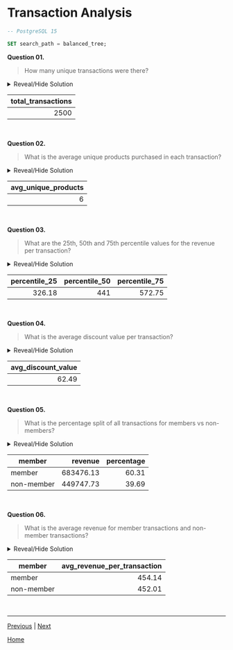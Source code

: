 # **Transaction Analysis**

```sql
-- PostgreSQL 15

SET search_path = balanced_tree;
```

**Question 01.**

> How many unique transactions were there?

<details>
<summary>Reveal/Hide Solution</summary>

```sql
SELECT
	COUNT(DISTINCT txn_id) as total_transactions
FROM sales;
```

</details>

| **total_transactions** |
| ---------------------: |
|                   2500 |

<br>

**Question 02.**

> What is the average unique products purchased in each transaction?

<details>
<summary>Reveal/Hide Solution</summary>

```sql
WITH cte AS (
	SELECT
		txn_id,
		COUNT(DISTINCT prod_id) as product_count
	FROM sales
	GROUP BY txn_id
)

SELECT
	ROUND(AVG(product_count), 0) as avg_unique_products
FROM cte;
```

</details>

| **avg_unique_products** |
| ----------------------: |
|                       6 |

<br>

**Question 03.**

> What are the 25th, 50th and 75th percentile values for the revenue per transaction?

<details>
<summary>Reveal/Hide Solution</summary>

```sql
WITH revenue_per_transaction AS (
	SELECT
		txn_id,
		SUM(qty * price * (100.0 - discount) / 100) as revenue
	FROM sales
	GROUP BY txn_id
)

SELECT
	ROUND(PERCENTILE_DISC(0.25) WITHIN GROUP (ORDER BY revenue), 2) as percentile_25,
	ROUND(PERCENTILE_DISC(0.50) WITHIN GROUP (ORDER BY revenue), 2) as percentile_50,
	ROUND(PERCENTILE_DISC(0.75) WITHIN GROUP (ORDER BY revenue), 2) as percentile_75
FROM revenue_per_transaction;
```

</details>

| **percentile_25** | **percentile_50** | **percentile_75** |
| ----------------: | ----------------: | ----------------: |
|            326.18 |               441 |            572.75 |

<br>

**Question 04.**

> What is the average discount value per transaction?

<details>
<summary>Reveal/Hide Solution</summary>

```sql
WITH cte AS (
	SELECT
		txn_id,
		SUM(qty * price * (1.0 * discount / 100)) as discount
	FROM sales
	GROUP BY txn_id
)

SELECT
	ROUND(AVG(discount), 2) as avg_discount_value
FROM cte;
```

</details>

| **avg_discount_value** |
| ---------------------: |
|                  62.49 |

<br>

**Question 05.**

> What is the percentage split of all transactions for members vs non-members?

<details>
<summary>Reveal/Hide Solution</summary>

```sql
WITH aggregated AS (
	SELECT
		(CASE WHEN member THEN 'member' ELSE 'non-member' END) as _member,
		ROUND(SUM(qty * price * (100.0 - discount) / 100), 2) as revenue
	FROM sales
	GROUP BY _member
)

SELECT
	_member as member,
	revenue,
	ROUND(100 * revenue / (SELECT SUM(revenue) FROM aggregated), 2) as percentage
FROM aggregated;
```

</details>

| **member** | **revenue** | **percentage** |
| ---------- | ----------: | -------------: |
| member     |   683476.13 |          60.31 |
| non-member |   449747.73 |          39.69 |

<br>

**Question 06.**

> What is the average revenue for member transactions and non-member transactions?

<details>
<summary>Reveal/Hide Solution</summary>

```sql
WITH aggregated AS (
	SELECT
		(CASE WHEN member THEN 'member' ELSE 'non-member' END) as _member,
		txn_id,
		ROUND(SUM(qty * price * (100.0 - discount) / 100), 2) as revenue
	FROM sales
	GROUP BY _member, txn_id
)

SELECT
	_member as member,
	ROUND(AVG(revenue), 2) as avg_revenue_per_transaction
FROM aggregated
GROUP BY member;
```

</details>

| **member** | **avg_revenue_per_transaction** |
| ---------- | ------------------------------: |
| member     |                          454.14 |
| non-member |                          452.01 |

<br>

---

[Previous](a-HighLevelSalesAnalysis.md) | [Next](c-ProductAnalysis.md)

[Home](../README.md)
